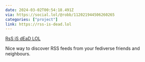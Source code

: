```yaml
---
date: 2024-03-02T00:54:18.491Z
via: https://social.lol/@robb/112021944506260265
categories: ["project"]
link: https://rss-is-dead.lol
---
```

[RsS iS dEaD LOL](https://rss-is-dead.lol)

Nice way to discover RSS feeds from your fediverse friends and neighbours.
